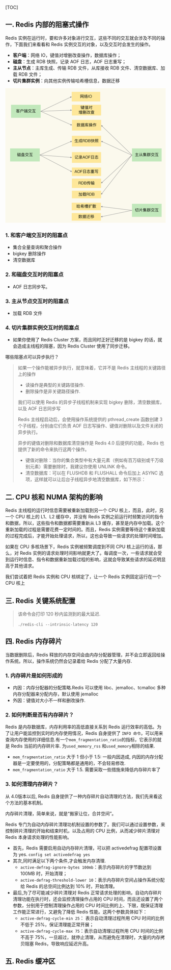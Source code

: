 [TOC]



## 一.  Redis 内部的阻塞式操作

Redis 实例在运行时，要和许多对象进行交互，这些不同的交互就会涉及不同的操作，下面我们来看看和 Redis 实例交互的对象，以及交互时会发生的操作。

- **客户端**：网络 IO，键值对增删改查操作，数据库操作；
- **磁盘**：生成 RDB 快照，记录 AOF 日志，AOF 日志重写；
- **主从节点**：主库生成、传输 RDB 文件，从库接收 RDB 文件、清空数据库、加载 RDB 文件；
- **切片集群实例**：向其他实例传输哈希槽信息，数据迁移

![block](asserts/block.jpg)

### 1. 和客户端交互时的阻塞点

- 集合全量查询和聚合操作
- bigkey 删除操作
- 清空数据库

### 2. 和磁盘交互时的阻塞点

- AOF 日志同步写。

### 3. 主从节点交互时的阻塞点

- 加载 RDB 文件

### 4. 切片集群实例交互时的阻塞点

- 如果你使用了 Redis Cluster 方案，而且同时正好迁移的是 bigkey 的话，就会造成主线程的阻塞，因为 Redis Cluster 使用了同步迁移。

哪些阻塞点可以异步执行？

> 如果一个操作能被异步执行，就意味着，它并不是 Redis 主线程的关键路径上的操作
>
> - 读操作是典型的关键路径操作.
> - 删除操作是非关键路径操作.
>
> 我们可以使用 Redis 的异步子线程机制来实现 bigkey 删除，清空数据库，以及 AOF 日志同步写
>
> Redis 主线程启动后，会使用操作系统提供的 pthread_create 函数创建 3 个子线程，分别由它们负责 AOF 日志写操作、键值对删除以及文件关闭的异步执行。
>
> 异步的键值对删除和数据库清空操作是 Redis 4.0 后提供的功能，Redis 也提供了新的命令来执行这两个操作。
>
> - 键值对删除：当你的集合类型中有大量元素（例如有百万级别或千万级别元素）需要删除时，我建议你使用 UNLINK 命令。
> - 清空数据库：可以在 FLUSHDB 和 FLUSHALL 命令后加上 ASYNC 选项，这样就可以让后台子线程异步地清空数据库，如下所示：

## 二. CPU 核和 NUMA 架构的影响

Redis 主线程的运行时信息需要被重新加载到另一个 CPU 核上，而且，此时，另一个 CPU 核上的 L1、L2 缓存中，并没有 Redis 实例之前运行时频繁访问的指令和数据，所以，这些指令和数据都需要重新从 L3 缓存，甚至是内存中加载。这个重新加载的过程是需要花费一定时间的。而且，Redis 实例需要等待这个重新加载的过程完成后，才能开始处理请求，所以，这也会导致一些请求的处理时间增加。

如果在 CPU 多核场景下，Redis 实例被频繁调度到不同 CPU 核上运行的话，那么，对 Redis 实例的请求处理时间影响就更大了。每调度一次，一些请求就会受到运行时信息、指令和数据重新加载过程的影响，这就会导致某些请求的延迟明显高于其他请求。

我们尝试着把 Redis 实例和 CPU 核绑定了，让一个 Redis 实例固定运行在一个 CPU 核上

## 三. Redis 关键系统配置

> 该命令会打印 120 秒内监测到的最大延迟.
>
> `./redis-cli --intrinsic-latency 120` 

## 四. Redis 内存碎片

当数据删除后，Redis 释放的内存空间会由内存分配器管理，并不会立即返回给操作系统。所以，操作系统仍然会记录着给 Redis 分配了大量内存.

### 1. 内存碎片是如何形成的

- 内因：内存分配器的分配策略.Redis 可以使用 libc、jemalloc、tcmalloc 多种内存分配器来分配内存，默认使用 jemalloc
- 外因：键值对大小不一样和删改操作.

### 2. 如何判断是否有内存碎片？

Redis 是内存数据库，内存利用率的高低直接关系到 Redis 运行效率的高低。为了让用户能监控到实时的内存使用情况，Redis 自身提供了 `INFO 命令`，可以用来查询内存使用的详细信息.有一个`mem_fragmentation_ratio`的指标，它表示的就是 Redis 当前的内存碎片率. 为`used_memory_rss` 和`used_memory`相除的结果.

- `mem_fragmentation_ratio` 大于 1 但小于 1.5:  一般内因造成, 内因的内存分配器是一定要使用的，分配策略都是通用的，不会轻易修改.
- `mem_fragmentation_ratio` 大于 1.5. 需要采取一些措施来降低内存碎片率了

### 3. 如何清理内存碎片？

从 4.0版本以后, Redis 自身提供了一种内存碎片自动清理的方法，我们先来看这个方法的基本机制。

内存碎片清理，简单来说，就是“搬家让位，合并空间”。

Redis 专门为自动内存碎片清理功机制设置的参数了。我们可以通过设置参数，来控制碎片清理的开始和结束时机，以及占用的 CPU 比例，从而减少碎片清理对 Redis 本身请求处理的性能影响。

- 首先，Redis 需要启用自动内存碎片清理，可以把 activedefrag 配置项设置为 yes. `config set activedefrag yes`
- 其次,同时满足以下两个条件,才会触发内存清理.
  - `active-defrag-ignore-bytes 100mb`：表示内存碎片的字节数达到 100MB 时，开始清理；
  - `active-defrag-threshold-lower 10`：表示内存碎片空间占操作系统分配给 Redis 的总空间比例达到 10% 时，开始清理。
- 最后,为了尽可能减少碎片清理对 Redis 正常请求处理的影响，自动内存碎片清理功能在执行时，还会监控清理操作占用的 CPU 时间，而且还设置了两个参数，分别用于控制清理操作占用的 CPU 时间比例的上、下限，既保证清理工作能正常进行，又避免了降低 Redis 性能。这两个参数具体如下：
  - `active-defrag-cycle-min 25`： 表示自动清理过程所用 CPU 时间的比例不低于 25%，保证清理能正常开展；
  - `active-defrag-cycle-max 75`：表示自动清理过程所用 CPU 时间的比例不高于 75%，一旦超过，就停止清理，从而避免在清理时，大量的内存拷贝阻塞 Redis，导致响应延迟升高。

## 五. Redis 缓冲区







